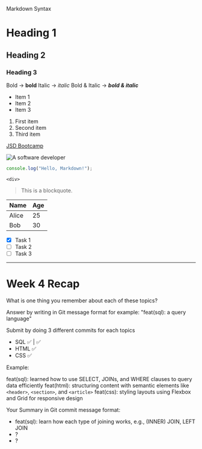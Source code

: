 Markdown Syntax

# Heading 1

## Heading 2

### Heading 3

Bold → **bold**
Italic → _italic_
Bold & Italic → **_bold & italic_**

- Item 1
- Item 2
- Item 3

1. First item
2. Second item
3. Third item

[JSD Bootcamp](https://thailand.generation.org/programs/junior-software-developer/)

![A software developer](https://cdn-icons-png.flaticon.com/512/4260/4260937.png)

```js
console.log("Hello, Markdown!");
```

`<div>`

> This is a blockquote.

| Name  | Age |
| ----- | --- |
| Alice | 25  |
| Bob   | 30  |

- [x] Task 1
- [ ] Task 2
- [ ] Task 3

---

# Week 4 Recap

What is one thing you remember about each of these topics?

Answer by writing in Git message format for example: "feat(sql): a query language"

Submit by doing 3 different commits for each topics

- SQL ✅ | ✅
- HTML ✅
- CSS ✅

Example:

feat(sql): learned how to use SELECT, JOINs, and WHERE clauses to query data efficiently
feat(html): structuring content with semantic elements like `<header>`, `<section>`, and `<article>`
feat(css): styling layouts using Flexbox and Grid for responsive design

Your Summary in Git commit message format:

- feat(sql): learn how each type of joining works, e.g., (INNER) JOIN, LEFT JOIN
- ?
- ?
